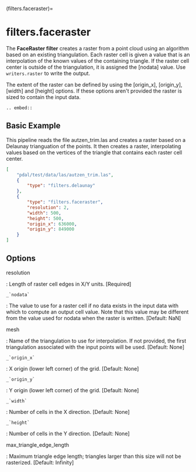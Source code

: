 (filters.faceraster)=

# filters.faceraster

The **FaceRaster filter** creates a raster from a point cloud using an
algorithm based on an existing triangulation.  Each raster cell
is given a value that is an interpolation of the known values of the containing
triangle.  If the raster cell center is outside of the triangulation, it is
assigned the [nodata] value.  Use `writers.raster` to write the output.

The extent of the raster can be defined by using the [origin_x], [origin_y], [width] and
[height] options. If these options aren't provided the raster is sized to contain the
input data.

```{eval-rst}
.. embed::

```

## Basic Example

This  pipeline reads the file autzen_trim.las and creates a raster based on a
Delaunay trianguation of the points. It then creates a raster, interpolating values
based on the vertices of the triangle that contains each raster cell center.

```json
[
    "pdal/test/data/las/autzen_trim.las",
    {
        "type": "filters.delaunay"
    },
    {
        "type": "filters.faceraster",
        "resolution": 2,
        "width": 500,
        "height": 500,
        "origin_x": 636000,
        "origin_y": 849000
    }
]
```

## Options

resolution

: Length of raster cell edges in X/Y units.  \[Required\]

`` _`nodata` ``

: The value to use for a raster cell if no data exists in the input data
  with which to compute an output cell value. Note that this value may be
  different from the value used for nodata when the raster is written.
  \[Default: NaN\]

mesh

: Name of the triangulation to use for interpolation.  If not provided, the first
  triangulation associated with the input points will be used. \[Default: None\]

`` _`origin_x` ``

: X origin (lower left corner) of the grid. \[Default: None\]

`` _`origin_y` ``

: Y origin (lower left corner) of the grid. \[Default: None\]

`` _`width` ``

: Number of cells in the X direction. \[Default: None\]

`` _`height` ``

: Number of cells in the Y direction. \[Default: None\]

max_triangle_edge_length

: Maximum triangle edge length; triangles larger than this size will not be
  rasterized. \[Default: Infinity\]

```{include} filter_opts.md
```

